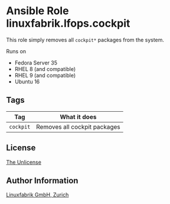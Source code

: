 # Ansible Role linuxfabrik.lfops.cockpit

This role simply removes all `cockpit*` packages from the system.

Runs on

* Fedora Server 35
* RHEL 8 (and compatible)
* RHEL 9 (and compatible)
* Ubuntu 16


## Tags

| Tag       | What it does                 |
| ---       | ------------                 |
| `cockpit` | Removes all cockpit packages |


## License

[The Unlicense](https://unlicense.org/)


## Author Information

[Linuxfabrik GmbH, Zurich](https://www.linuxfabrik.ch)
